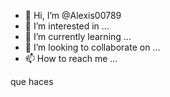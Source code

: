 
- 👋 Hi, I’m @Alexis00789
- 👀 I’m interested in ...
- 🌱 I’m currently learning ...
- 💞️ I’m looking to collaborate on ...
- 📫 How to reach me ...

<!a ✨ special ✨ repository because its `README.md` (thisrs on your GitHub profile.
You can click the Preview link to take a look at 
--->
que haces 
